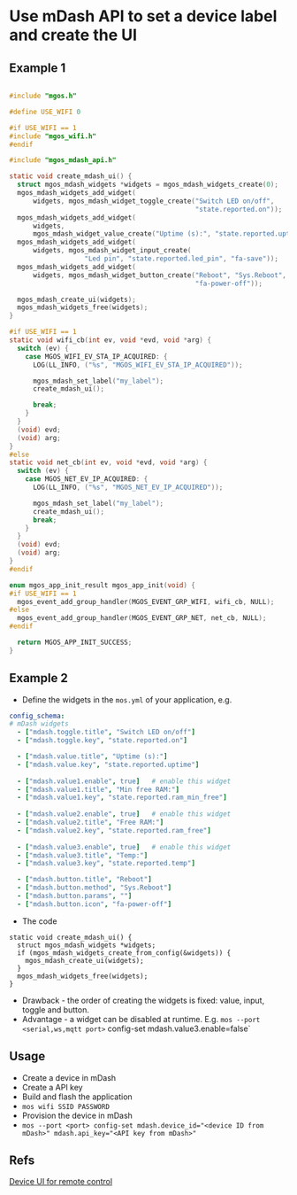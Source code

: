 # Use mDash API to set a device label and create the UI

## Example 1
```c

#include "mgos.h"

#define USE_WIFI 0

#if USE_WIFI == 1
#include "mgos_wifi.h"
#endif

#include "mgos_mdash_api.h"

static void create_mdash_ui() {
  struct mgos_mdash_widgets *widgets = mgos_mdash_widgets_create(0);
  mgos_mdash_widgets_add_widget(
      widgets, mgos_mdash_widget_toggle_create("Switch LED on/off",
                                               "state.reported.on"));
  mgos_mdash_widgets_add_widget(
      widgets,
      mgos_mdash_widget_value_create("Uptime (s):", "state.reported.uptime"));
  mgos_mdash_widgets_add_widget(
      widgets, mgos_mdash_widget_input_create(
                   "Led pin", "state.reported.led_pin", "fa-save"));
  mgos_mdash_widgets_add_widget(
      widgets, mgos_mdash_widget_button_create("Reboot", "Sys.Reboot", NULL,
                                               "fa-power-off"));

  mgos_mdash_create_ui(widgets);
  mgos_mdash_widgets_free(widgets);
}

#if USE_WIFI == 1
static void wifi_cb(int ev, void *evd, void *arg) {
  switch (ev) {
    case MGOS_WIFI_EV_STA_IP_ACQUIRED: {
      LOG(LL_INFO, ("%s", "MGOS_WIFI_EV_STA_IP_ACQUIRED"));

      mgos_mdash_set_label("my_label");
      create_mdash_ui();

      break;
    }
  }
  (void) evd;
  (void) arg;
}
#else
static void net_cb(int ev, void *evd, void *arg) {
  switch (ev) {
    case MGOS_NET_EV_IP_ACQUIRED: {
      LOG(LL_INFO, ("%s", "MGOS_NET_EV_IP_ACQUIRED"));

      mgos_mdash_set_label("my_label");
      create_mdash_ui();
      break;
    }
  }
  (void) evd;
  (void) arg;
}
#endif

enum mgos_app_init_result mgos_app_init(void) {
#if USE_WIFI == 1
  mgos_event_add_group_handler(MGOS_EVENT_GRP_WIFI, wifi_cb, NULL);
#else
  mgos_event_add_group_handler(MGOS_EVENT_GRP_NET, net_cb, NULL);
#endif

  return MGOS_APP_INIT_SUCCESS;
}
```

## Example 2
- Define the widgets in the `mos.yml` of your application, e.g.
```yaml
config_schema:
# mDash widgets
  - ["mdash.toggle.title", "Switch LED on/off"]
  - ["mdash.toggle.key", "state.reported.on"]

  - ["mdash.value.title", "Uptime (s):"]
  - ["mdash.value.key", "state.reported.uptime"]
  
  - ["mdash.value1.enable", true]   # enable this widget
  - ["mdash.value1.title", "Min free RAM:"]
  - ["mdash.value1.key", "state.reported.ram_min_free"]
  
  - ["mdash.value2.enable", true]   # enable this widget
  - ["mdash.value2.title", "Free RAM:"]
  - ["mdash.value2.key", "state.reported.ram_free"]
  
  - ["mdash.value3.enable", true]   # enable this widget
  - ["mdash.value3.title", "Temp:"]
  - ["mdash.value3.key", "state.reported.temp"]

  - ["mdash.button.title", "Reboot"]
  - ["mdash.button.method", "Sys.Reboot"]
  - ["mdash.button.params", ""]
  - ["mdash.button.icon", "fa-power-off"]
```
- The code
```
static void create_mdash_ui() {
  struct mgos_mdash_widgets *widgets;
  if (mgos_mdash_widgets_create_from_config(&widgets)) {
    mgos_mdash_create_ui(widgets);
  }
  mgos_mdash_widgets_free(widgets);
}
```

- Drawback -  the order of creating the widgets is fixed: value, input, toggle and button.
- Advantage - a widget can be disabled at runtime. E.g. `mos --port <serial,ws,mqtt port>` config-set mdash.value3.enable=false`

## Usage
- Create a device in mDash
- Create a API key
- Build and flash the application
- `mos wifi SSID PASSWORD`
- Provision the device in mDash
- `mos --port <port> config-set mdash.device_id="<device ID from mDash>" mdash.api_key="<API key from mDash>" `

## Refs
[Device UI for remote control](https://mdash.net/docs/userguide/device-ui.md)

